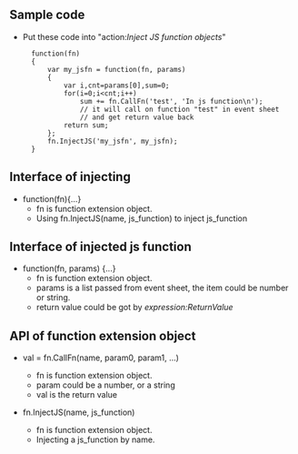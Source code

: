 ## Sample code  
* Put these code into "action:*Inject JS function objects*"

        function(fn)
        {
            var my_jsfn = function(fn, params)
            {
                var i,cnt=params[0],sum=0;
                for(i=0;i<cnt;i++)
                    sum += fn.CallFn('test', 'In js function\n');
                    // it will call on function "test" in event sheet
                    // and get return value back
                return sum;
            };
            fn.InjectJS('my_jsfn', my_jsfn);
        }  
        
## Interface of injecting
* function(fn){...}
  * fn is function extension object. 
  * Using fn.InjectJS(name, js_function) to inject js_function

## Interface of injected js function
 * function(fn, params) {...}
   * fn is function extension object.
   * params is a list passed from event sheet, the item could be number or string.
   * return value could be got by *expression:ReturnValue*
    
## API of function extension object
* val = fn.CallFn(name, param0, param1, ...)
  * fn is function extension object. 
  * param could be a number, or a string
  * val is the return value
  
* fn.InjectJS(name, js_function)  
  * fn is function extension object.   
  * Injecting a js_function by name.
  